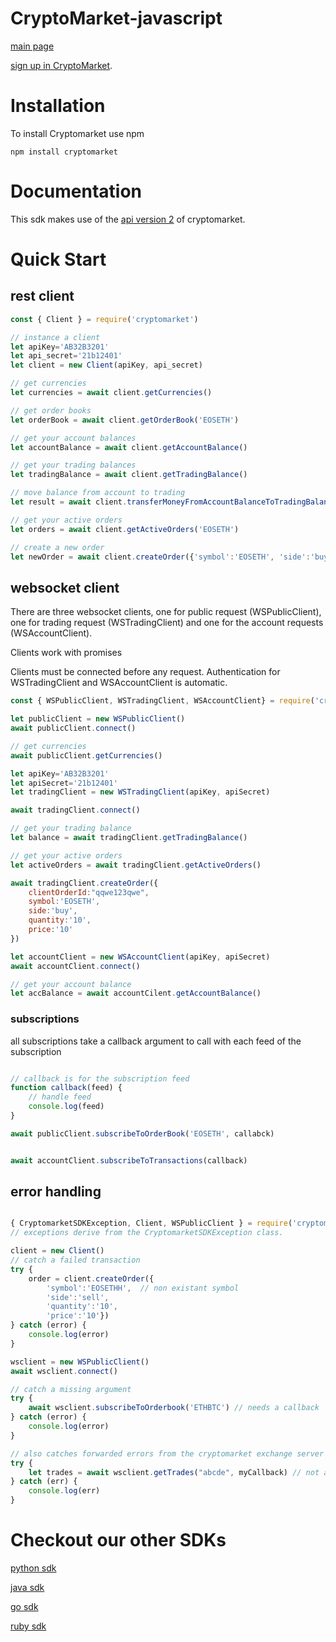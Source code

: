 # CryptoMarket-javascript
[main page](https://www.cryptomkt.com/)


[sign up in CryptoMarket](https://www.cryptomkt.com/account/register).

# Installation
To install Cryptomarket use npm
```
npm install cryptomarket
```
# Documentation

This sdk makes use of the [api version 2](https://api.exchange.cryptomkt.com/v2) of cryptomarket.

# Quick Start

## rest client
```javascript
const { Client } = require('cryptomarket')

// instance a client
let apiKey='AB32B3201'
let api_secret='21b12401'
let client = new Client(apiKey, api_secret)

// get currencies
let currencies = await client.getCurrencies()

// get order books
let orderBook = await client.getOrderBook('EOSETH')

// get your account balances
let accountBalance = await client.getAccountBalance()

// get your trading balances
let tradingBalance = await client.getTradingBalance()

// move balance from account to trading
let result = await client.transferMoneyFromAccountBalanceToTradingBalance('ETH', '3.2')

// get your active orders
let orders = await client.getActiveOrders('EOSETH')

// create a new order
let newOrder = await client.createOrder({'symbol':'EOSETH', 'side':'buy', 'quantity':'10', 'price':'10'})
```

## websocket client
There are three websocket clients, one for public request (WSPublicClient), one for trading request (WSTradingClient) and one for the account requests (WSAccountClient).

Clients work with promises

Clients must be connected before any request. Authentication for WSTradingClient and WSAccountClient is automatic.

```javascript
const { WSPublicClient, WSTradingClient, WSAccountClient} = require('cryptomarket')

let publicClient = new WSPublicClient()
await publicClient.connect()

// get currencies
await publicClient.getCurrencies()

let apiKey='AB32B3201'
let apiSecret='21b12401'
let tradingClient = new WSTradingClient(apiKey, apiSecret)

await tradingClient.connect()

// get your trading balance
let balance = await tradingClient.getTradingBalance()

// get your active orders
let activeOrders = await tradingClient.getActiveOrders()

await tradingClient.createOrder({
    clientOrderId:"qqwe123qwe", 
    symbol:'EOSETH', 
    side:'buy', 
    quantity:'10',
    price:'10'
})

let accountClient = new WSAccountClient(apiKey, apiSecret)
await accountClient.connect()

// get your account balance
let accBalance = await accountCilent.getAccountBalance()
```
### subscriptions

all subscriptions take a callback argument to call with each feed of the subscription

```javascript

// callback is for the subscription feed
function callback(feed) {
    // handle feed
    console.log(feed)
}

await publicClient.subscribeToOrderBook('EOSETH', callabck)


await accountClient.subscribeToTransactions(callback)
```

## error handling

```javascript

{ CryptomarketSDKException, Client, WSPublicClient } = require('cryptomarket')
// exceptions derive from the CryptomarketSDKException class.

client = new Client()
// catch a failed transaction
try {
    order = client.createOrder({
        'symbol':'EOSETHH',  // non existant symbol
        'side':'sell',
        'quantity':'10', 
        'price':'10'})
} catch (error) {
    console.log(error)
}

wsclient = new WSPublicClient()
await wsclient.connect()

// catch a missing argument
try {
    await wsclient.subscribeToOrderbook('ETHBTC') // needs a callback
} catch (error) {
    console.log(error)
}

// also catches forwarded errors from the cryptomarket exchange server
try {
    let trades = await wsclient.getTrades("abcde", myCallback) // not a real symbol
} catch (err) {
    console.log(err)
}
```

# Checkout our other SDKs

[python sdk](https://github.com/cryptomkt/cryptomkt-python)

[java sdk](https://github.com/cryptomkt/cryptomkt-java)

[go sdk](https://github.com/cryptomkt/cryptomkt-go)

[ruby sdk](https://github.com/cryptomkt/cryptomkt-ruby)
